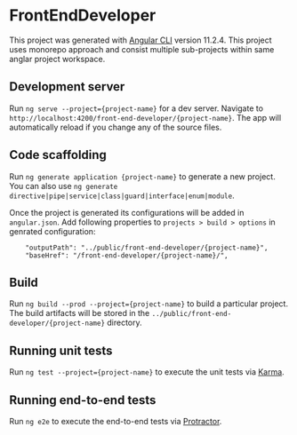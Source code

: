 # FrontEndDeveloper

This project was generated with [Angular CLI](https://github.com/angular/angular-cli) version 11.2.4. This project uses monorepo approach and consist multiple sub-projects within same anglar project workspace.

## Development server

Run `ng serve --project={project-name}` for a dev server. Navigate to `http://localhost:4200/front-end-developer/{project-name}`. The app will automatically reload if you change any of the source files.

## Code scaffolding

Run `ng generate application {project-name}` to generate a new project. You can also use `ng generate directive|pipe|service|class|guard|interface|enum|module`.

Once the project is generated its configurations will be added in `angular.json`. Add following properties to `projects > build > options` in genrated configuration:
```
    "outputPath": "../public/front-end-developer/{project-name}",
    "baseHref": "/front-end-developer/{project-name}/",
```

## Build

Run `ng build --prod --project={project-name}` to build a particular project. The build artifacts will be stored in the `../public/front-end-developer/{project-name}` directory.

## Running unit tests

Run `ng test --project={project-name}` to execute the unit tests via [Karma](https://karma-runner.github.io).

## Running end-to-end tests

Run `ng e2e` to execute the end-to-end tests via [Protractor](http://www.protractortest.org/).

